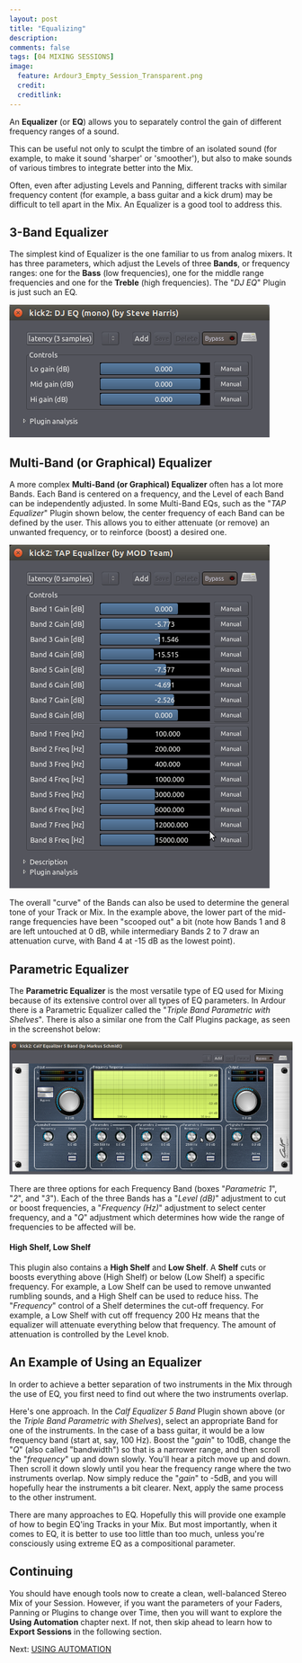 ```yaml
---
layout: post
title: "Equalizing"
description:
comments: false 
tags: [04 MIXING SESSIONS]
image:
  feature: Ardour3_Empty_Session_Transparent.png
  credit:  
  creditlink:  
---
```


An **Equalizer** (or **EQ**) allows
you to separately control the gain of different frequency ranges of a sound.

This can be useful not only to sculpt the timbre of an isolated
sound (for example, to make it sound 'sharper' or 'smoother'), but also
to make sounds of various timbres to integrate better into the Mix. 

Often, even after adjusting Levels and Panning, different tracks with
similar frequency content (for example, a bass guitar and a kick drum)
may be difficult to tell apart in the Mix. An Equalizer is a good tool to address this.

## 3-Band Equalizer

The simplest kind of Equalizer is the one familiar to us from analog
mixers. It has three parameters, which adjust the Levels of three
**Bands**, or frequency ranges: one for the **Bass** (low frequencies),
one for the middle range frequencies and one for the **Treble** (high
frequencies). The "*DJ EQ*" Plugin is just such an EQ.

![dj eq](../images/Ardour3_EQ_DJ.png)

## Multi-Band (or Graphical) Equalizer

A more complex **Multi-Band (or Graphical) Equalizer** often has a lot more Bands. Each Band is centered on a frequency, and
the Level of each Band can be independently adjusted. In some Multi-Band
EQs, such as the "*TAP Equalizer*" Plugin shown below, the center
frequency of each Band can be defined by the user. This allows you to
either attenuate (or remove) an unwanted frequency, or to reinforce
(boost) a desired one.

![tap eq](../images/Ardour3_EQ_TAP_Equalizer.png)

The overall "curve" of the Bands can also be used to determine the
general tone of your Track or Mix. In the example above, the lower part
of the mid-range frequencies have been "scooped out" a bit (note how
Bands 1 and 8 are left untouched at 0 dB, while intermediary Bands 2 to
7 draw an attenuation curve, with Band 4 at -15 dB as the lowest point).

## Parametric Equalizer

The **Parametric Equalizer** is the most versatile type of EQ used for
Mixing because of its extensive control over all types of EQ parameters.
In Ardour there is a Parametric Equalizer called the "*Triple Band
Parametric with Shelves*". There is also a similar one from the Calf Plugins package, as
seen in the screenshot below:

![calf eq](../images/Ardour3_EQ_Calf.png)

There are three options for each Frequency Band (boxes "*Parametric 1*", "*2*", and "*3*").
Each of the three Bands has a "*Level (dB)*" adjustment to cut or boost frequencies, a
"*Frequency (Hz)*" adjustment to select center frequency, and a
"*Q*" adjustment which determines how wide the range of
frequencies to be affected will be.

#### High Shelf, Low Shelf

This plugin also contains a **High Shelf** and **Low Shelf**. A **Shelf** cuts or boosts everything above
(High Shelf) or below (Low Shelf) a specific frequency. For example, a
Low Shelf can be used to remove unwanted rumbling sounds, and a High
Shelf can be used to reduce hiss. The "*Frequency*" control of a Shelf determines the cut-off frequency.
For example, a Low Shelf with cut off frequency 200 Hz means that the equalizer will attenuate everything below that frequency.
The amount of attenuation is controlled by the Level knob.

## An Example of Using an Equalizer

In order to achieve a better separation of two instruments in the Mix
through the use of EQ, you first need to find out where the two
instruments overlap.

Here's one approach. In the *Calf Equalizer 5 Band* Plugin shown above (or the *Triple Band Parametric with Shelves*),
select an appropriate Band for one of the instruments. In the
case of a bass guitar, it would be a low frequency band (start at, say, 100 Hz).
Boost the "*gain*" to 10dB, change the "*Q*" (also called "bandwidth") so that is a
narrower range, and then scroll the "*frequency*" up and down
slowly. You'll hear a pitch move up and down. Then scroll it down slowly
until you hear the frequency range where the two instruments overlap.
Now simply reduce the "*gain*" to -5dB, and you will hopefully hear the
instruments a bit clearer. Next, apply the same process to the other
instrument.

There are many approaches to EQ. Hopefully this will provide one example
of how to begin EQ'ing Tracks in your Mix. But most importantly, when it
comes to EQ, it is better to use too little than too much, unless you're
consciously using extreme EQ as a compositional parameter.

## Continuing

You should have enough tools now to create a clean, well-balanced Stereo
Mix of your Session. However, if you want the parameters of your Faders,
Panning or Plugins to change over Time, then you will want to explore
the **Using Automation** chapter next. If not, then skip ahead to learn
how to **Export Sessions** in the following section.

Next: [USING AUTOMATION](../using-automation)
